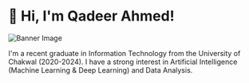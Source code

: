 # 👋 Hi, I'm Qadeer Ahmed!

![Banner Image]([./images/banner.png](https://github.com/qadeer884/qadeer884/blob/main/Navy%20Blue%20Geometric%20Technology%20LinkedIn%20Banner.png?raw=true))

I'm a recent graduate in Information Technology from the University of Chakwal (2020-2024). I have a strong interest in Artificial Intelligence (Machine Learning & Deep Learning) and Data Analysis. 


<!--
**qadeer884/qadeer884** is a ✨ _special_ ✨ repository because its `README.md` (this file) appears on your GitHub profile.

Here are some ideas to get you started:

- 🔭 I’m currently working on ...
- 🌱 I’m currently learning ...
- 👯 I’m looking to collaborate on ...
- 🤔 I’m looking for help with ...
- 💬 Ask me about ...
- 📫 How to reach me: ...
- 😄 Pronouns: ...
- ⚡ Fun fact: ...
-->
